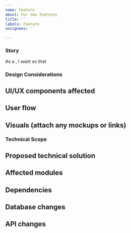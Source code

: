 ```yaml
---
name: Feature
about: For new features
title: ''
labels: Feature
assignees: ''

---
```


### Story
As a  ,
I want 
so that 

### Design Considerations
## UI/UX components affected


## User flow


## Visuals (attach any mockups or links)


### Technical Scope
## Proposed technical solution


## Affected modules


## Dependencies


## Database changes


## API changes
